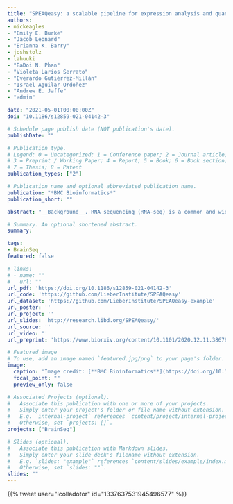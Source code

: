 ```yaml
---
title: "SPEAQeasy: a scalable pipeline for expression analysis and quantification for R/Bioconductor-powered RNA-seq analyses"
authors:
- nickeagles
- "Emily E. Burke"
- "Jacob Leonard"
- "Brianna K. Barry"
- joshstolz
- lahuuki
- "BaDoi N. Phan"
- "Violeta Larios Serrato"
- "Everardo Gutiérrez-Millán"
- "Israel Aguilar-Ordoñez"
- "Andrew E. Jaffe"
- "admin"

date: "2021-05-01T00:00:00Z"
doi: "10.1186/s12859-021-04142-3"

# Schedule page publish date (NOT publication's date).
publishDate: ""

# Publication type.
# Legend: 0 = Uncategorized; 1 = Conference paper; 2 = Journal article;
# 3 = Preprint / Working Paper; 4 = Report; 5 = Book; 6 = Book section;
# 7 = Thesis; 8 = Patent
publication_types: ["2"]

# Publication name and optional abbreviated publication name.
publication: "*BMC Bioinformatics*"
publication_short: ""

abstract: "__Background__. RNA sequencing (RNA-seq) is a common and widespread biological assay, and an increasing amount of data is generated with it. In practice, there are a large number of individual steps a researcher must perform before raw RNA-seq reads yield directly valuable information, such as differential gene expression data. Existing software tools are typically specialized, only performing one step–such as alignment of reads to a reference genome–of a larger workflow. The demand for a more comprehensive and reproducible workflow has led to the production of a number of publicly available RNA-seq pipelines. However, we have found that most require computational expertise to set up or share among several users, are not actively maintained, or lack features we have found to be important in our own analyses. __Results__. In response to these concerns, we have developed a Scalable Pipeline for Expression Analysis and Quantification (SPEAQeasy), which is easy to install and share, and provides a bridge towards R/Bioconductor downstream analysis solutions. SPEAQeasy is portable across computational frameworks (SGE, SLURM, local, docker integration) and different configuration files are provided (http://research.libd.org/SPEAQeasy/). __Conclusions__. SPEAQeasy is user-friendly and lowers the computational-domain entry barrier for biologists and clinicians to RNA-seq data processing as the main input file is a table with sample names and their corresponding FASTQ files. The goal is to provide a flexible pipeline that is immediately usable by researchers, regardless of their technical background or computing environment."

# Summary. An optional shortened abstract.
summary:

tags:
- BrainSeq
featured: false

# links:
# - name: ""
#   url: ""
url_pdf: 'https://doi.org/10.1186/s12859-021-04142-3'
url_code: 'https://github.com/LieberInstitute/SPEAQeasy'
url_dataset: 'https://github.com/LieberInstitute/SPEAQeasy-example'
url_poster: ''
url_project: ''
url_slides: 'http://research.libd.org/SPEAQeasy/'
url_source: ''
url_video: ''
url_preprint: 'https://www.biorxiv.org/content/10.1101/2020.12.11.386789v1'

# Featured image
# To use, add an image named `featured.jpg/png` to your page's folder. 
image:
  caption: 'Image credit: [**BMC Bioinformatics**](https://doi.org/10.1186/s12859-021-04142-3)'
  focal_point: ""
  preview_only: false

# Associated Projects (optional).
#   Associate this publication with one or more of your projects.
#   Simply enter your project's folder or file name without extension.
#   E.g. `internal-project` references `content/project/internal-project/index.md`.
#   Otherwise, set `projects: []`.
projects: ["BrainSeq"]

# Slides (optional).
#   Associate this publication with Markdown slides.
#   Simply enter your slide deck's filename without extension.
#   E.g. `slides: "example"` references `content/slides/example/index.md`.
#   Otherwise, set `slides: ""`.
slides: ""
---
```


<!--

{{% callout note %}}
Click the *Cite* button above to demo the feature to enable visitors to import publication metadata into their reference management software.
{{% /callout %}}

{{% callout note %}}
Click the *Slides* button above to demo Academic's Markdown slides feature.
{{% /callout %}}

Supplementary notes can be added here, including [code and math](https://sourcethemes.com/academic/docs/writing-markdown-latex/).
-->

{{% tweet user="lcolladotor" id="1337637531945496577" %}}
